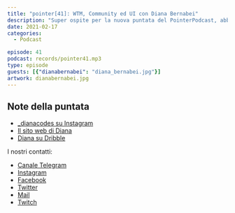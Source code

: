 ```yaml
---
title: "pointer[41]: WTM, Community ed UI con Diana Bernabei"
description: "Super ospite per la nuova puntata del PointerPodcast, abbiamo avuto il piacere di fare quattro chiacchiere con Diana Bernabei, sviluppatrice front-end e WTM Ambassador. Se volete approfondire il tema delle community, di come sono cambiate le conferenze con la pandemia, di personal branding e di user interface, non perdetevi questa nuova puntata."
date: 2021-02-17
categories:
  - Podcast

episode: 41
podcast: records/pointer41.mp3
type: episode
guests: [{"dianabernabei": "diana_bernabei.jpg"}]
artwork: dianabernabei.jpg
---
```



## Note della puntata

<!-- wp:list -->
<ul><li><a href="https://www.instagram.com/_dianacodes/">_dianacodes su Instagram</a></li><li><a href="https://www.dianabernabei.com">Il sito web di Diana</a></li><li><a href="https://dribbble.com/_dianacodes">Diana su Dribble</a></li></ul>
<!-- /wp:list -->


I nostri contatti:

- [Canale Telegram](https://t.me/PointerPodcast)
- [Instagram](https://www.instagram.com/pointerpodcast/)
- [Facebook](https://www.facebook.com/pointerPodcast/)
- [Twitter](https://twitter.com/PointerPodcast)
- [Mail](info@pointerpodcast.it)
- [Twitch](https://www.twitch.tv/pointerpodcast)

